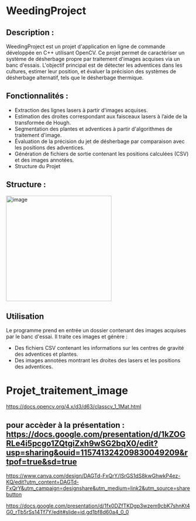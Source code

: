 # WeedingProject

## Description : 

WeedingProject est un projet d'application en ligne de commande développée en C++ utilisant OpenCV. Ce projet permet de caractériser un système de désherbage propre par traitement d'images acquises via un banc d'essais. L'objectif principal est de détecter les adventices dans les cultures, estimer leur position, et évaluer la précision des systèmes de désherbage alternatif, tels que le désherbage thermique.

## Fonctionnalités :

- Extraction des lignes lasers à partir d'images acquises.
- Estimation des droites correspondant aux faisceaux lasers à l’aide de la transformée de Hough.
- Segmentation des plantes et adventices à partir d'algorithmes de traitement d'image.
- Évaluation de la précision du jet de désherbage par comparaison avec les positions des adventices.
- Génération de fichiers de sortie contenant les positions calculées (CSV) et des images annotées.
- Structure du Projet

## Structure :

<img width="288" alt="image" src="https://github.com/user-attachments/assets/7472c44c-c17c-480e-a162-fc17dc6fad93">


## Utilisation

Le programme prend en entrée un dossier contenant des images acquises par le banc d'essai. Il traite ces images et génère :

- Des fichiers CSV contenant les informations sur les centres de gravité des adventices et plantes.
- Des images annotées montrant les droites des lasers et les positions des adventices.


# Projet_traitement_image

https://docs.opencv.org/4.x/d3/d63/classcv_1_1Mat.html
## pour accèder à la présentation : https://docs.google.com/presentation/d/1kZOGRLe4i5pcgo1ZQtgiZxh9wSG2bqX0/edit?usp=sharing&ouid=115741324209830049209&rtpof=true&sd=true
https://www.canva.com/design/DAGTd-FxQrY/ISrGS1dS8kwGhwkP4ez-KQ/edit?utm_content=DAGTd-FxQrY&utm_campaign=designshare&utm_medium=link2&utm_source=sharebutton

https://docs.google.com/presentation/d/1fx0DZfTKDgp3wzem9cbK7shnKt4G0_rTb5rSs14Tf7Y/edit#slide=id.gd1bf8d60a4_0_0
